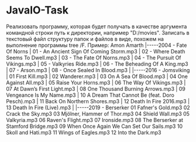 # JavaIO-Task
Реализовать программу, которая будет получать в качестве аргумента командной строки путь к директории, например "D:/movies". Записать в текстовый файл структуру папок и файлов в виде, похожем на выполнение программы tree /F. Пример:  Amon Amarth     |-----2004 - Fate Of Norns     |       01 - An Ancient Sign Of Coming Storm.mp3     |       02 - Where Death Seems To Dwell.mp3     |       03 - The Fate Of Norns.mp3     |       04 - The Pursuit Of Vikings.mp3     |       05 - Valkyries Ride.mp3     |       06 - The Beheading Of A King.mp3     |       07 - Arson.mp3     |       08 - Once Sealed In Blood.mp3     |     |-----2016 - Jomsviking     |       01 First Kill.mp3     |       02 Wanderer.mp3     |       03 On A Sea Of Blood.mp3     |       04 One Against All.mp3     |       05 Raise Your Horns.mp3     |       06 The Way Of Vikings.mp3     |       07 At Dawn’s First Light.mp3     |       08 One Thousand Burning Arrows.mp3     |       09 Vengeance Is My Name.mp3     |       10 A Dream That Cannot Be (feat. Doro Pesch).mp3     |       11 Back On Northern Shores.mp3     |       12 Death In Fire 2016.mp3     |       13 Death In Fire (Live).mp3     |     |-----2019 - Berserker             01 Fafner's Gold.mp3             02 Crack the Sky.mp3             03 Mjölner, Hammer of Thor.mp3             04 Shield Wall.mp3             05 Valkyria.mp3             06 Raven's Flight.mp3             07 Ironside.mp3             08 The Berserker at Stamford Bridge.mp3             09 When Once Again We Can Set Our Sails.mp3             10 Skoll and Hati.mp3             11 Wings of Eagles.mp3             12 Into the Dark.mp3
